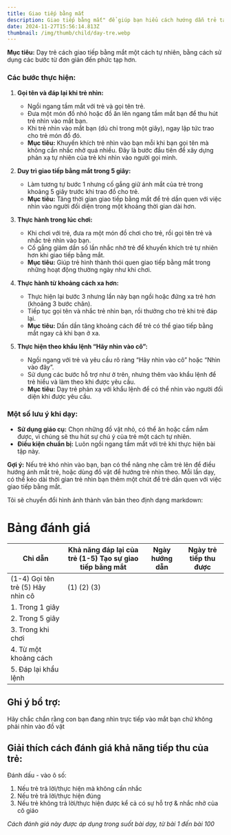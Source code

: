 ```yaml
---
title: Giao tiếp bằng mắt
description: Giao tiếp bằng mắt" để giúp bạn hiểu cách hướng dẫn trẻ tạo sự giao tiếp bằng mắt
date: 2024-11-27T15:56:14.813Z
thumbnail: /img/thumb/child/day-tre.webp
---
```


**Mục tiêu:** Dạy trẻ cách giao tiếp bằng mắt một cách tự nhiên, bằng cách sử dụng các bước từ đơn giản đến phức tạp hơn.

### Các bước thực hiện:

1. **Gọi tên và đáp lại khi trẻ nhìn:**
   - Ngồi ngang tầm mắt với trẻ và gọi tên trẻ.
   - Đưa một món đồ nhỏ hoặc đồ ăn lên ngang tầm mắt bạn để thu hút trẻ nhìn vào mắt bạn.
   - Khi trẻ nhìn vào mắt bạn (dù chỉ trong một giây), ngay lập tức trao cho trẻ món đồ đó.
   - **Mục tiêu:** Khuyến khích trẻ nhìn vào bạn mỗi khi bạn gọi tên mà không cần nhắc nhở quá nhiều. Đây là bước đầu tiên để xây dựng phản xạ tự nhiên của trẻ khi nhìn vào người gọi mình.

2. **Duy trì giao tiếp bằng mắt trong 5 giây:**
   - Làm tương tự bước 1 nhưng cố gắng giữ ánh mắt của trẻ trong khoảng 5 giây trước khi trao đồ cho trẻ.
   - **Mục tiêu:** Tăng thời gian giao tiếp bằng mắt để trẻ dần quen với việc nhìn vào người đối diện trong một khoảng thời gian dài hơn.

3. **Thực hành trong lúc chơi:**
   - Khi chơi với trẻ, đưa ra một món đồ chơi cho trẻ, rồi gọi tên trẻ và nhắc trẻ nhìn vào bạn.
   - Cố gắng giảm dần số lần nhắc nhở trẻ để khuyến khích trẻ tự nhiên hơn khi giao tiếp bằng mắt.
   - **Mục tiêu:** Giúp trẻ hình thành thói quen giao tiếp bằng mắt trong những hoạt động thường ngày như khi chơi.

4. **Thực hành từ khoảng cách xa hơn:**
   - Thực hiện lại bước 3 nhưng lần này bạn ngồi hoặc đứng xa trẻ hơn (khoảng 3 bước chân).
   - Tiếp tục gọi tên và nhắc trẻ nhìn bạn, rồi thưởng cho trẻ khi trẻ đáp lại.
   - **Mục tiêu:** Dần dần tăng khoảng cách để trẻ có thể giao tiếp bằng mắt ngay cả khi bạn ở xa.

5. **Thực hiện theo khẩu lệnh “Hãy nhìn vào cô”:**
   - Ngồi ngang với trẻ và yêu cầu rõ ràng “Hãy nhìn vào cô” hoặc “Nhìn vào đây”.
   - Sử dụng các bước hỗ trợ như ở trên, nhưng thêm vào khẩu lệnh để trẻ hiểu và làm theo khi được yêu cầu.
   - **Mục tiêu:** Dạy trẻ phản xạ với khẩu lệnh để có thể nhìn vào người đối diện khi được yêu cầu.

### **Một số lưu ý khi dạy:**

- **Sử dụng giáo cụ:** Chọn những đồ vật nhỏ, có thể ăn hoặc cầm nắm được, vì chúng sẽ thu hút sự chú ý của trẻ một cách tự nhiên.
- **Điều kiện chuẩn bị:** Luôn ngồi ngang tầm mắt với trẻ khi thực hiện bài tập này.
  
**Gợi ý:** Nếu trẻ khó nhìn vào bạn, bạn có thể nâng nhẹ cằm trẻ lên để điều hướng ánh mắt trẻ, hoặc dùng đồ vật để hướng trẻ nhìn theo. Mỗi lần dạy, có thể kéo dài thời gian trẻ nhìn bạn thêm một chút để trẻ dần quen với việc giao tiếp bằng mắt.

Tôi sẽ chuyển đổi hình ảnh thành văn bản theo định dạng markdown:

# Bảng đánh giá 

| Chỉ dẫn | Khả năng đáp lại của trẻ (1-5) Tạo sự giao tiếp bằng mắt | Ngày hướng dẫn | Ngày trẻ tiếp thu được |
|---------|--------------------------------------------------------|----------------|----------------------|
| (1-4) Gọi tên trẻ (5) Hãy nhìn cô | (1) (2) (3) | | |
| 1. Trong 1 giây | | | |
| 2. Trong 5 giây | | | |
| 3. Trong khi chơi | | | |
| 4. Từ một khoảng cách | | | |
| 5. Đáp lại khẩu lệnh | | | |

## Ghi ý bổ trợ:
Hãy chắc chắn rằng con bạn đang nhìn trực tiếp vào mắt bạn chứ không phải nhìn vào đồ vật

## Giải thích cách đánh giá khả năng tiếp thu của trẻ:
Đánh dấu - vào ô số:
1. Nếu trẻ trả lời/thực hiện mà không cần nhắc
2. Nếu trẻ trả lời/thực hiện đúng  
3. Nếu trẻ không trả lời/thực hiện được kể cả có sự hỗ trợ & nhắc nhở của cô giáo

*Cách đánh giá này được áp dụng trong suốt bài dạy, từ bài 1 đến bài 100*

